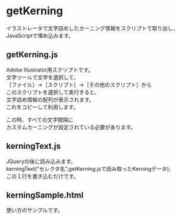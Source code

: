 # getKerning

イラストレータで文字詰めしたカーニング情報をスクリプトで取り出し、JavaScriptで埋め込みます。

## getKerning.js

Adobe Illustrator用スクリプトです。<br>
文字ツールで文字を選択して、<br>
［ファイル］→［スクリプト］→［その他のスクリプト］から<br>
このスクリプトを選択して実行すると、<br>
文字詰め情報の配列が表示されます。<br>
これをコピーして利用します。<br>

この時、すべての文字間隔に<br>
カスタムカーニングが設定されている必要があります。



## kerningText.js

JQueryの後に読み込みます。<br>
 kerningText("セレクタ名",getKerning.jsで読み取ったKerningデータ);<br>
 この１行を書き込むだけです。<br>


## kerningSample.html

使い方のサンプルです。

